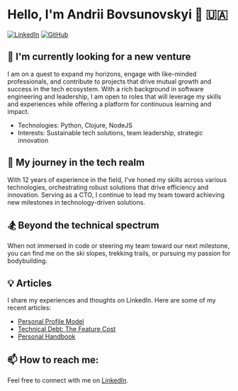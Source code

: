 # Hello, I'm Andrii Bovsunovskyi 👋 🇺🇦

[![LinkedIn](https://img.shields.io/badge/-LinkedIn-blue?style=flat&logo=Linkedin&logoColor=white)](https://www.linkedin.com/in/anbvsn/)
[![GitHub](https://img.shields.io/badge/-GitHub-black?style=flat&logo=github&logoColor=white)](https://github.com/bvsn)

## 🔭 I'm currently looking for a new venture

I am on a quest to expand my horizons, engage with like-minded professionals, and contribute to projects that drive mutual growth and success in the tech ecosystem. With a rich background in software engineering and leadership, I am open to roles that will leverage my skills and experiences while offering a platform for continuous learning and impact.

- Technologies: Python, Clojure, NodeJS
- Interests: Sustainable tech solutions, team leadership, strategic innovation

## 🌱 My journey in the tech realm 

With 12 years of experience in the field, I've honed my skills across various technologies, orchestrating robust solutions that drive efficiency and innovation. Serving as a CTO, I continue to lead my team toward achieving new milestones in technology-driven solutions.

## 🏂 Beyond the technical spectrum

When not immersed in code or steering my team toward our next milestone, you can find me on the ski slopes, trekking trails, or pursuing my passion for bodybuilding.

## 💡 Articles

I share my experiences and thoughts on LinkedIn. Here are some of my recent articles:

- [Personal Profile Model](https://www.linkedin.com/pulse/personal-profile-model-andrii-bovsunovskyi)
- [Technical Debt: The Feature Cost](https://www.linkedin.com/pulse/technical-debt-feature-cost-andrii-bovsunovskyi)
- [Personal Handbook](https://www.linkedin.com/pulse/personal-handbook-andrii-bovsunovskyi)

## 📫 How to reach me:

Feel free to connect with me on [LinkedIn](https://www.linkedin.com/in/anbvsn/).
